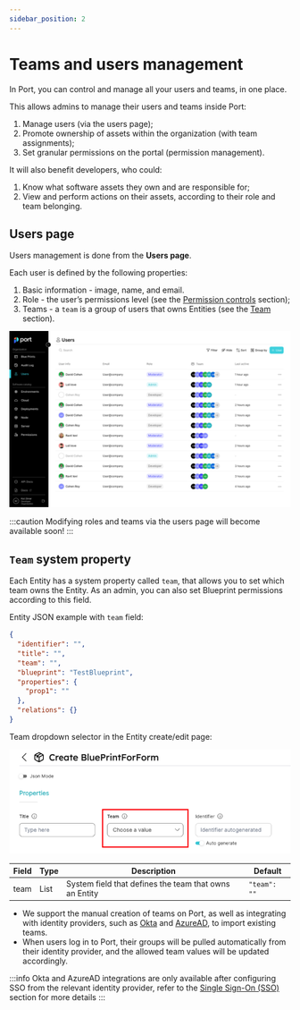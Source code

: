 ```yaml
---
sidebar_position: 2
---
```


# Teams and users management

In Port, you can control and manage all your users and teams, in one place.

This allows admins to manage their users and teams inside Port:

1. Manage users (via the users page);
2. Promote ownership of assets within the organization (with team assignments);
3. Set granular permissions on the portal (permission management).

It will also benefit developers, who could:

1. Know what software assets they own and are responsible for;
2. View and perform actions on their assets, according to their role and team belonging.

## Users page

Users management is done from the **Users page**.

Each user is defined by the following properties:

1. Basic information - image, name, and email.
2. Role - the user’s permissions level (see the [Permission controls](./permissions-controls) section);
3. Teams - a `team` is a group of users that owns Entities (see the [Team](#team-system-property) section).

![Users page](../../../static/img/platform-overview/role-based-access-control/teams-and-users/usersPage.png)

:::caution
Modifying roles and teams via the users page will become available soon!
:::

## `Team` system property

Each Entity has a system property called `team`, that allows you to set which team owns the Entity. As an admin, you can also set Blueprint permissions according to this field.

Entity JSON example with `team` field:

```json showLineNumbers
{
  "identifier": "",
  "title": "",
  "team": "",
  "blueprint": "TestBlueprint",
  "properties": {
    "prop1": ""
  },
  "relations": {}
}
```

Team dropdown selector in the Entity create/edit page:

![Team property](../../../static/img/platform-overview/role-based-access-control/teams-and-users/teamPropertyMarkedInUIForm.png)

| Field | Type | Description                                            | Default      |
| ----- | ---- | ------------------------------------------------------ | ------------ |
| team  | List | System field that defines the team that owns an Entity | `"team": ""` |

- We support the manual creation of teams on Port, as well as integrating with identity providers, such as [Okta](../../single-sign-on/okta.md) and [AzureAD](../../single-sign-on/azure-ad.md), to import existing teams.
- When users log in to Port, their groups will be pulled automatically from their identity provider, and the allowed team values will be updated accordingly.

:::info
Okta and AzureAD integrations are only available after configuring SSO from the relevant identity provider, refer to the [Single Sign-On (SSO)](../../single-sign-on/) section for more details
:::
